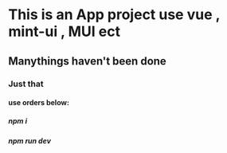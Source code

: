 # This is an App project use vue , mint-ui , MUI ect
##  Manythings haven't been done

### Just that 

#### use orders below:

##### npm i

##### npm run dev
